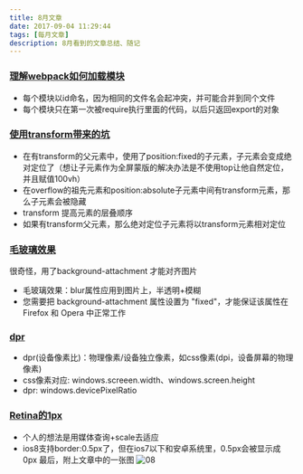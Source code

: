 ```yaml
---
title: 8月文章
date: 2017-09-04 11:29:44
tags: [每月文章]
description: 8月看到的文章总结、随记
---
```


### [理解webpack如何加载模块](https://zhuanlan.zhihu.com/p/25954788)
- 每个模块以id命名，因为相同的文件名会起冲突，并可能合并到同个文件
- 每个模块只在第一次被require执行里面的代码，以后只返回export的对象

### [使用transform带来的坑](http://www.zhangxinxu.com/wordpress/2015/05/css3-transform-affect/)
- 在有transform的父元素中，使用了position:fixed的子元素，子元素会变成绝对定位了（想让子元素作为全屏蒙版的解决办法是不使用top让他自然定位，并且赋值100vh）
- 在overflow的祖先元素和position:absolute子元素中间有transform元素，那么子元素会被隐藏
- transform 提高元素的层叠顺序
- 如果有transform父元素，那么绝对定位子元素将以transform元素相对定位

### [毛玻璃效果](http://www.cnblogs.com/ghost-xyx/p/5677168.html)
很奇怪，用了background-attachment 才能对齐图片
- 毛玻璃效果：blur属性应用到图片上，半透明+模糊
- 您需要把 background-attachment 属性设置为 "fixed"，才能保证该属性在 Firefox 和 Opera 中正常工作

### [dpr](http://www.cnblogs.com/xiaohuochai/p/5494624.html)
- dpr(设备像素比)：物理像素/设备独立像素，如css像素(dpi，设备屏幕的物理像素)
- css像素对应: windows.screeen.width、windows.screen.height
- dpr: windows.devicePixelRatio

### [Retina的1px](https://www.w3cplus.com/css/fix-1px-for-retina.html)
- 个人的想法是用媒体查询+scale去适应
- ios8支持border:0.5px了，但在ios7以下和安卓系统里，0.5px会被显示成0px
最后，附上文章中的一张图
![08](/img/20170904-08.png)
